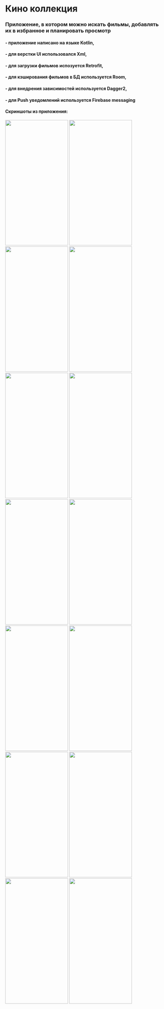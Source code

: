 <h1>Кино коллекция</h1>
<h3>Приложение, в котором можно искать фильмы, добавлять их в избранное и планировать просмотр</h3>
<h4>- приложение написано на языке Kotlin,</h4>
<h4>- для верстки UI использовался Xml,</h4>
<h4>- для загрузки фильмов испозуется Retrofit,</h4>
<h4>- для кэширования фильмов в БД используется Room,</h4>
<h4>- для внедрения зависимостей используется Dagger2,</h4>
<h4>- для Push уведомлений используется Firebase messaging</h4>

<h4>Скриншоты из приложения:</h4>
<img src="https://github.com/frankuzifr/CinemaCollection/assets/81100836/e9a2f739-e078-4921-824e-0a2478ad0c40" width="200" height="400">
<img src="https://github.com/frankuzifr/CinemaCollection/assets/81100836/0b4486a9-b12c-41a1-84ac-51160382fdd6" width="200" height="400">
<img src="https://github.com/frankuzifr/CinemaCollection/assets/81100836/40a56dee-1d2d-47d5-8bb4-bfb5b6888d52" width="200" height="400">
<img src="https://github.com/frankuzifr/CinemaCollection/assets/81100836/d6e3b381-fa2e-4809-925c-bea8e688fe50" width="200" height="400">
<img src="https://github.com/frankuzifr/CinemaCollection/assets/81100836/bc4de3b9-61bd-40ed-8718-40b28acd314b" width="200" height="400">
<img src="https://github.com/frankuzifr/CinemaCollection/assets/81100836/ca9bfd59-de07-4917-8cb4-4aed989cc299" width="200" height="400">
<img src="https://github.com/frankuzifr/CinemaCollection/assets/81100836/807e69b0-88c3-459a-99ce-f8266f5ff01d" width="200" height="400">
<img src="https://github.com/frankuzifr/CinemaCollection/assets/81100836/712fd644-b425-4966-b6cf-ceac96997b98" width="200" height="400">
<img src="https://github.com/frankuzifr/CinemaCollection/assets/81100836/ac1046e2-4cb2-481b-ae67-6044b95293f9" width="200" height="400">
<img src="https://github.com/frankuzifr/CinemaCollection/assets/81100836/593225e3-5548-4bf4-9a6c-f22f0f8527ef" width="200" height="400">
<img src="https://github.com/frankuzifr/CinemaCollection/assets/81100836/971c1e40-c70b-415c-b526-81a7f693619b" width="200" height="400">
<img src="https://github.com/frankuzifr/CinemaCollection/assets/81100836/1022a384-8c92-44fa-b6a2-f26116ad767c" width="200" height="400">
<img src="https://github.com/frankuzifr/CinemaCollection/assets/81100836/ef9a83b0-701c-49c9-a100-bc95a05be7a7" width="200" height="400">
<img src="https://github.com/frankuzifr/CinemaCollection/assets/81100836/88992c57-915f-4a3d-9616-ca5cc12ff2b9" width="200" height="400">
